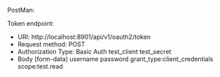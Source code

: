 PostMan:

Token endpoint:
- URI: http://localhost:8901/api/v1/oauth2/token
- Request method: POST
- Authorization Type: Basic Auth
  test_client
  test_secret
- Body (form-data)
  username
  password
  grant_type:client_credentials
  scope:test.read
